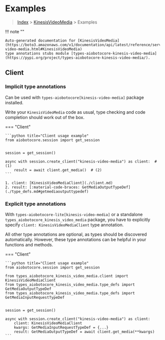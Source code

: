 # Examples

> [Index](../README.md) > [KinesisVideoMedia](./README.md) > Examples

!!! note ""

    Auto-generated documentation for [KinesisVideoMedia](https://boto3.amazonaws.com/v1/documentation/api/latest/reference/services/kinesis-video-media.html#KinesisVideoMedia)
    type annotations stubs module [types-aiobotocore-kinesis-video-media](https://pypi.org/project/types-aiobotocore-kinesis-video-media/).

## Client

### Implicit type annotations

Can be used with `types-aiobotocore[kinesis-video-media]` package installed.

Write your `KinesisVideoMedia` code as usual,
type checking and code completion should work out of the box.



=== "Client"

    ```python title="Client usage example"
    from aiobotocore.session import get_session


    session = get_session()

    async with session.create_client("kinesis-video-media") as client:  # (1)
        result = await client.get_media()  # (2)
    ```

    1. client: [KinesisVideoMediaClient](./client.md)
    2. result: [:material-code-braces: GetMediaOutputTypeDef](./type_defs.md#getmediaoutputtypedef) 






### Explicit type annotations

With `types-aiobotocore-lite[kinesis-video-media]`
or a standalone `types_aiobotocore_kinesis_video_media` package, you have to explicitly specify
`client: KinesisVideoMediaClient` type annotation.

All other type annotations are optional, as types should be discovered automatically.
However, these type annotations can be helpful in your functions and methods.


=== "Client"

    ```python title="Client usage example"
    from aiobotocore.session import get_session

    from types_aiobotocore_kinesis_video_media.client import KinesisVideoMediaClient
    from types_aiobotocore_kinesis_video_media.type_defs import GetMediaOutputTypeDef
    from types_aiobotocore_kinesis_video_media.type_defs import GetMediaInputRequestTypeDef


    session = get_session()

    async with session.create_client("kinesis-video-media") as client:
        client: KinesisVideoMediaClient
        kwargs: GetMediaInputRequestTypeDef = {...}
        result: GetMediaOutputTypeDef = await client.get_media(**kwargs)
    ```




